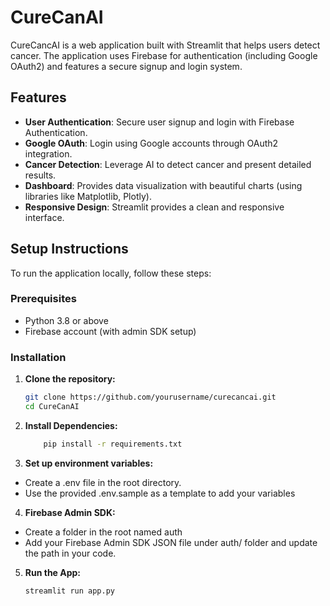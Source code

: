 # CureCanAI

CureCancAI is a web application built with Streamlit that helps users detect cancer. The application uses Firebase for authentication (including Google OAuth2) and features a secure signup and login system.

## Features

- **User Authentication**: Secure user signup and login with Firebase Authentication.
- **Google OAuth**: Login using Google accounts through OAuth2 integration.
- **Cancer Detection**: Leverage AI to detect cancer and present detailed results.
- **Dashboard**: Provides data visualization with beautiful charts (using libraries like Matplotlib, Plotly).
- **Responsive Design**: Streamlit provides a clean and responsive interface.

## Setup Instructions

To run the application locally, follow these steps:

### Prerequisites

- Python 3.8 or above
- Firebase account (with admin SDK setup)

### Installation

1. **Clone the repository:**
   ```bash
   git clone https://github.com/yourusername/curecancai.git
   cd CureCanAI
   ```

2. **Install Dependencies:**
   ```bash
       pip install -r requirements.txt
   ```

3. **Set up environment variables:**
- Create a .env file in the root directory.
- Use the provided .env.sample as a template to add your variables

4. **Firebase Admin SDK:**
- Create a folder in the root named auth
- Add your Firebase Admin SDK JSON file under auth/ folder and update the path in your code.

5. **Run the App:**
   ```bash
   streamlit run app.py
   ```
